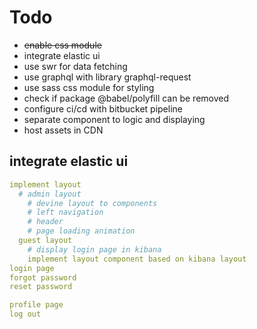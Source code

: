 # Todo

- ~~enable css module~~
- integrate elastic ui
- use swr for data fetching
- use graphql with library graphql-request
- use sass css module for styling
- check if package @babel/polyfill can be removed
- configure ci/cd with bitbucket pipeline
- separate component to logic and displaying
- host assets in CDN

## integrate elastic ui
```yml
implement layout
  # admin layout
    # devine layout to components
    # left navigation
    # header
    # page loading animation
  guest layout
    # display login page in kibana
    implement layout component based on kibana layout
login page
forgot password
reset password

profile page
log out
```

